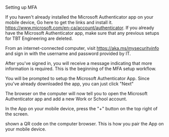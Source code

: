 Setting up MFA

If you haven't already installed the Microsoft Authenticator app on your mobile device, Go here to get the links and install it. https://www.microsoft.com/en-ca/account/authenticator.
If you already have the Microsoft Authenticator app, make sure that any previous setups for TBT Engineering are deleted. 
<image>

From an internet-connected computer, visit https://aka.ms/mysecurityinfo and sign in with the username and password provided by IT.
<image browser-1>

After you've signed in, you will receive a message indicating that more information is required. This is the beginning of the MFA setup workflow.
<image browser-2>

You will be prompted to setup the Microsoft Authenticator App. Since you've already downloaded the app, you can just click "Next"
<image browser-3>

The browser on the computer will now tell you to open the Microsoft Authenticator app and add
a new Work or School account.
<image browser-4>

In the App on your mobile device, press the "+" button on the top right of the screen.

 shown a QR code on the computer browser. This is how you pair the App on your mobile device. 
<image browser-4>
